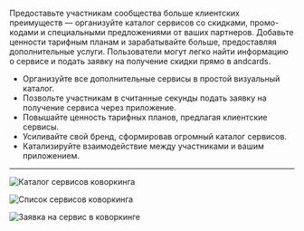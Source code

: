 Предоставьте участникам сообщества больше клиентских преимуществ — организуйте каталог сервисов со скидками, промо-кодами и специальными предложениями от ваших партнеров. Добавьте ценности тарифным планам и зарабатывайте больше, предоставляя дополнительные услуги. Пользователи могут легко найти информацию о сервисе и подать заявку на получение скидки прямо в andcards.

- Организуйте все дополнительные сервисы в простой визуальный каталог.
- Позвольте участникам в считанные секунды подать заявку на получение сервиса через приложение.
- Повышайте ценность тарифных планов, предлагая клиентские сервисы.
- Усиливайте свой бренд, сформировав огромный каталог сервисов.
- Катализируйте взаимодействие между участниками и вашим приложением.

---

![Каталог сервисов коворкинга](https://d7ccq1i35b0cj.cloudfront.net/andcards-benefits-main-light-en-1920-1200.png)

![Список сервисов коворкинга](https://d7ccq1i35b0cj.cloudfront.net/andcards-benefits-list-light-en-1920-1200.png)

![Заявка на сервис в коворкинге](https://d7ccq1i35b0cj.cloudfront.net/andcards-benefits-apply-light-en-1920-1200.png)
